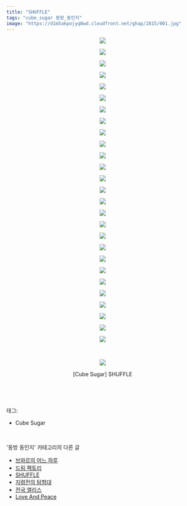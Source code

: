 ```yaml
---
title: "SHUFFLE"
tags: "cube_sugar 동방_동인지"
image: "https://d1m5akpojyq0wd.cloudfront.net/ghap/2815/001.jpg"
---
```

<div class="article">
<p style="text-align: center; clear: none; float: none;"><img src="{{ site.imgserver6 }}/ghap/2815/001.jpg"/></p>
<p style="text-align: center; clear: none; float: none;"><img src="{{ site.imgserver6 }}/ghap/2815/002.jpg"/></p>
<p style="text-align: center; clear: none; float: none;"><img src="{{ site.imgserver6 }}/ghap/2815/003.jpg"/></p>
<p style="text-align: center; clear: none; float: none;"><img src="{{ site.imgserver6 }}/ghap/2815/004.jpg"/></p>
<p style="text-align: center; clear: none; float: none;"><img src="{{ site.imgserver6 }}/ghap/2815/005.jpg"/></p>
<p style="text-align: center; clear: none; float: none;"><img src="{{ site.imgserver6 }}/ghap/2815/006.jpg"/></p>
<p style="text-align: center; clear: none; float: none;"><img src="{{ site.imgserver6 }}/ghap/2815/007.jpg"/></p>
<p style="text-align: center; clear: none; float: none;"><img src="{{ site.imgserver6 }}/ghap/2815/008.jpg"/></p>
<p style="text-align: center; clear: none; float: none;"><img src="{{ site.imgserver6 }}/ghap/2815/009.jpg"/></p>
<p style="text-align: center; clear: none; float: none;"><img src="{{ site.imgserver6 }}/ghap/2815/010.jpg"/></p>
<p style="text-align: center; clear: none; float: none;"><img src="{{ site.imgserver6 }}/ghap/2815/011.jpg"/></p>
<p style="text-align: center; clear: none; float: none;"><img src="{{ site.imgserver6 }}/ghap/2815/012.jpg"/></p>
<p style="text-align: center; clear: none; float: none;"><img src="{{ site.imgserver6 }}/ghap/2815/013.jpg"/></p>
<p style="text-align: center; clear: none; float: none;"><img src="{{ site.imgserver6 }}/ghap/2815/014.jpg"/></p>
<p style="text-align: center; clear: none; float: none;"><img src="{{ site.imgserver6 }}/ghap/2815/015.jpg"/></p>
<p style="text-align: center; clear: none; float: none;"><img src="{{ site.imgserver6 }}/ghap/2815/016.jpg"/></p>
<p style="text-align: center; clear: none; float: none;"><img src="{{ site.imgserver6 }}/ghap/2815/017.jpg"/></p>
<p style="text-align: center; clear: none; float: none;"><img src="{{ site.imgserver6 }}/ghap/2815/018.jpg"/></p>
<p style="text-align: center; clear: none; float: none;"><img src="{{ site.imgserver6 }}/ghap/2815/019.jpg"/></p>
<p style="text-align: center; clear: none; float: none;"><img src="{{ site.imgserver6 }}/ghap/2815/020.jpg"/></p>
<p style="text-align: center; clear: none; float: none;"><img src="{{ site.imgserver6 }}/ghap/2815/021.jpg"/></p>
<p style="text-align: center; clear: none; float: none;"><img src="{{ site.imgserver6 }}/ghap/2815/022.jpg"/></p>
<p style="text-align: center; clear: none; float: none;"><img src="{{ site.imgserver6 }}/ghap/2815/023.jpg"/></p>
<p style="text-align: center; clear: none; float: none;"><img src="{{ site.imgserver6 }}/ghap/2815/024.jpg"/></p>
<p style="text-align: center; clear: none; float: none;"><img src="{{ site.imgserver6 }}/ghap/2815/025.jpg"/></p>
<p style="text-align: center; clear: none; float: none;"><img src="{{ site.imgserver6 }}/ghap/2815/026.jpg"/></p>
<p style="text-align: center; clear: none; float: none;"></p>
<p style="text-align: center; clear: none; float: none;"><img src="{{ site.imgserver6 }}/ghap/2815/027.jpg"/></p>
<p style="text-align: center; clear: none; float: none;"><br/></p>
<p style="text-align: center; clear: none; float: none;"><img src="{{ site.imgserver6 }}/ghap/2815/028.jpg"/></p>
<p style="text-align: center; clear: none; float: none;">[Cube Sugar] SHUFFLE</p>
<p><br/></p>
</div><br/>
<div class="tagTrail">
<p>태그: </p>
<ul>
<li>Cube Sugar</li>
</ul>
</div><br/>
<div class="another">
<p>'동방 동인지' 카테고리의 다른 글</p>
<ul>
<li><a href="/ghap_2818">브와르의 어느 하루</a></li>
<li><a href="/ghap_2816">드림 팩토리</a></li>
<li><a href="/ghap_2815">SHUFFLE</a></li>
<li><a href="/ghap_2814">지령전의 탐험대</a></li>
<li><a href="/ghap_2813">전국 앨리스</a></li>
<li><a href="/ghap_2812">Love And Peace</a></li>
</ul>
</div><br/>
<div class="cb_module cb_fluid">
<div class="cb_wrt cb_profile">
</div><!-- commentList close -->
</div><br/>
